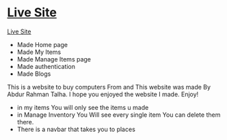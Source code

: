 # [Live Site](https://omnigaming-75275.web.app/)
[Live Site](httpsomnigamingwww.google.com)


* Made Home page
* Made My Items
* Made Manage Items page
* Made authentication
* Made Blogs

This is a website to buy computers From and This website was made By Abdur Rahman Talha. I hope you enjoyed the website I made. Enjoy!

* in my items You will only see the items u made 
* in Manage Inventory You Will see every single item You can delete them there.
* There is a navbar that takes you to places 